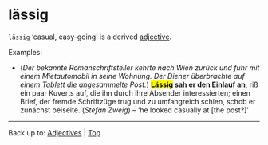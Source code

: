 # lässig

`lässig` ‘casual, easy-going’ is a derived [adjective](../../index.md).

Examples:

- (*Der bekannte Romanschriftsteller kehrte nach Wien zurück und fuhr mit einem Mietautomobil in seine Wohnung. Der Diener überbrachte auf einem Tablett die angesammelte Post.*) **<mark>Lässig</mark> [sah](../../../verbs/a/an/ansehen.md) er den Einlauf [an](../../../verbs/a/an/ansehen.md)**, riß ein paar Kuverts auf, die ihn durch ihre Absender interessierten; einen Brief, der fremde Schriftzüge trug und zu umfangreich schien, schob er zunächst beiseite. (*Stefan Zweig*) – ‘he looked casually at \[the post?\]’

----

Back up to: [Adjectives](../../index.md) | [Top](../../../index.md)
